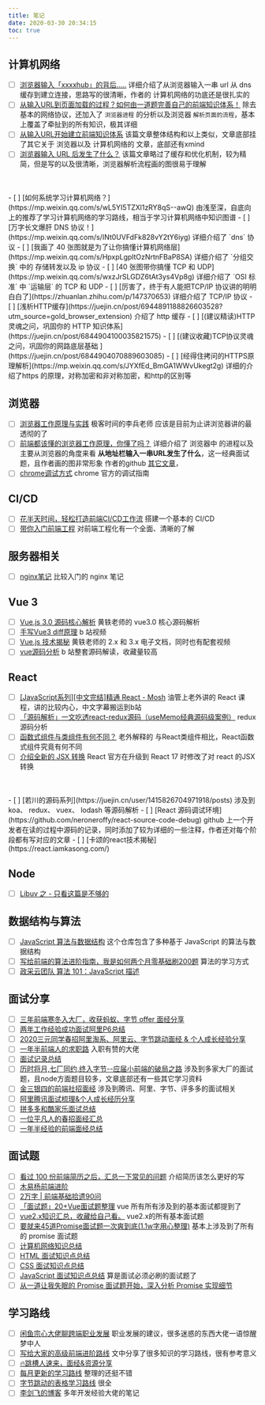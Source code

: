 ```yaml
---
title: 笔记
date: 2020-03-30 20:34:15
toc: true
---
```


## 计算机网络

- [ ] [浏览器输入「xxxxhub」的背后.....](https://segmentfault.com/a/1190000039738922) 
  详细介绍了从浏览器输入一串 url 从 dns 缓存到建立连接，思路写的很清晰，作者的 计算机网络的功底还是很扎实的
- [ ] [从输入URL到页面加载的过程？如何由一道题完善自己的前端知识体系！](http://www.dailichun.com/2018/03/12/whenyouenteraurl.html) 
  除去基本的网络协议，还加入了 `浏览器进程` 的分析以及浏览器 `解析页面的流程`，基本上覆盖了牵扯到的所有知识，极其详细
- [ ] [从输入URL开始建立前端知识体系](https://juejin.cn/post/6935232082482298911) 
  该篇文章整体结构和以上类似，文章底部挂了其它关于 浏览器以及 计算机网络的 文章，底部还有xmind
- [ ] [浏览器输入 URL 后发生了什么？](https://zhuanlan.zhihu.com/p/43369093) 
  该篇文章略过了缓存和优化机制，较为精简，但是写的以及很清晰，浏览器解析流程画的图很易于理解
<br/>
<br/>
- [ ] [如何系统学习计算机网络？](https://mp.weixin.qq.com/s/wL5YI5TZXl1zRY8qS--awQ) 
  由浅至深，自底向上的推荐了学习计算机网络的学习路线，相当于学习计算机网络中知识图谱
- [ ] [万字长文爆肝 DNS 协议！](https://mp.weixin.qq.com/s/INt0UVFdFk828vY2tY6iyg) 
  详细介绍了 `dns` 协议
- [ ] [我画了 40 张图就是为了让你搞懂计算机网络层](https://mp.weixin.qq.com/s/HpxpLgpltOzNrtnFBaP8SA) 
  详细介绍了 `分组交换` 中的 存储转发以及 ip 协议
- [ ] [40 张图带你搞懂 TCP 和 UDP](https://mp.weixin.qq.com/s/wxzJrSLGDZ6tAt3ys4Vp8g) 
  详细介绍了 `OSI 标准` 中 `运输层` 的  TCP 和 UDP 
- [ ] [厉害了，终于有人能把TCP/IP 协议讲的明明白白了](https://zhuanlan.zhihu.com/p/147370653) 
  详细介绍了 TCP/IP 协议
- [ ] [浅析HTTP缓存](https://juejin.cn/post/6944891188826603528?utm_source=gold_browser_extension) 
  介绍了 http 缓存
- [ ] [(建议精读)HTTP灵魂之问，巩固你的 HTTP 知识体系](https://juejin.cn/post/6844904100035821575)
- [ ] [(建议收藏)TCP协议灵魂之问，巩固你的网路底层基础  ](https://juejin.cn/post/6844904070889603085)
- [ ] [经得住拷问的HTTPS原理解析](https://mp.weixin.qq.com/s/JYXfEd_BmGA1WWvUkegt2g)
  详细的介绍了https 的原理，对称加密和非对称加密，和http的区别等
  
## 浏览器
- [ ] [浏览器工作原理与实践](https://time.geekbang.org/column/intro/100033601)
  极客时间的李兵老师 应该是目前为止讲浏览器讲的最透彻的了
- [ ] [前端都该懂的浏览器工作原理，你懂了吗？](https://segmentfault.com/a/1190000022633988?_ea=44436475#item-4-8)
  详细介绍了 浏览器中 的进程以及 主要从浏览器的角度来看 <b>从地址栏输入一串URL发生了什么</b>，这一经典面试题，且作者画的图非常形象
  作者的github [其它文章](https://github.com/yacan8/blog/issues)，
- [ ] [chrome调试方式](https://developer.chrome.com/docs/devtools/javascript/)
  chrome 官方的调试指南

<!-- - [ ] [chrome调试方式](https://developer.chrome.com/docs/devtools/javascript/)  -->

## CI/CD
- [ ] [花半天时间，轻松打造前端CI/CD工作流](https://juejin.cn/post/6944878021560139783?utm_source=gold_browser_extension)
  搭建一个基本的 CI/CD
- [ ] [带你入门前端工程](https://github.com/woai3c/introduction-to-front-end-engineering)
对前端工程化有一个全面、清晰的了解

## 服务器相关
- [ ] [nginx笔记](https://blog.csdn.net/qq_42813491/article/details/103117799?ops_request_misc=%25257B%252522request%25255Fid%252522%25253A%252522160938095216780302981460%252522%25252C%252522scm%252522%25253A%25252220140713.130102334.pc%25255Fblog.%252522%25257D&request_id=160938095216780302981460&biz_id=0&utm_medium=distribute.pc_search_result.none-task-blog-2~blog~first_rank_v2~rank_v29-1-103117799.pc_v2_rank_blog_default&utm_term=nginx)
  比较入门的 nginx 笔记

## Vue 3
- [ ] [Vue.js 3.0 源码核心解析](https://kaiwu.lagou.com/course/courseInfo.htm?courseId=326#/content) 
  黄轶老师的 vue3.0 核心源码解析
- [ ] [手写Vue3 diff原理](https://www.bilibili.com/video/BV1a5411V7kX/?spm_id_from=333.788.videocard.0) 
  b 站视频
- [ ] [Vue.js 技术揭秘](https://ustbhuangyi.github.io/vue-analysis/) 
  黄轶老师的 2.x 和 3.x 电子文档，同时也有配套视频
- [ ] [vue源码分析](https://www.bilibili.com/video/BV1LE411e7HE?p=1)
  b 站整套源码解读，收藏量较高

## React
- [ ] [[JavaScript系列][中文完结]精通 React - Mosh](https://www.bilibili.com/video/BV1Sb411P79t)
  油管上老外讲的 React 课程，讲的比较内心，中文字幕搬运到b站
- [ ] [「源码解析」一文吃透react-redux源码（useMemo经典源码级案例）](https://juejin.cn/post/6937491452838559781?utm_source=gold_browser_extension)
  redux 源码分析
- [ ] [函数式组件与类组件有何不同？](https://overreacted.io/zh-hans/how-are-function-components-different-from-classes/)
  老外解释的 与React类组件相比，React函数式组件究竟有何不同
- [ ] [介绍全新的 JSX 转换](https://zh-hans.reactjs.org/blog/2020/09/22/introducing-the-new-jsx-transform.html)
  React 官方在升级到 React 17 时修改了对 react 的JSX转换
<br/>
<br/>
- [ ] [若川的源码系列](https://juejin.cn/user/1415826704971918/posts)
  涉及到 koa、 redux、 vuex、 lodash 等源码解析
- [ ] [React 源码调试环境](https://github.com/neroneroffy/react-source-code-debug)
  github 上一个开发者在读的过程中源码的记录，同时添加了较为详细的一些注释，作者还对每个阶段都有写对应的文章
- [ ] [卡颂的react技术揭秘](https://react.iamkasong.com/)

## Node 
- [ ] [Libuv 之 - 只看这篇是不够的](https://juejin.cn/post/6945702722645524517?utm_source=gold_browser_extension)

## 数据结构与算法
- [ ] [JavaScript 算法与数据结构](https://github.com/trekhleb/javascript-algorithms/blob/master/README.zh-CN.md)
  这个仓库包含了多种基于 JavaScript 的算法与数据结构
- [ ] [写给前端的算法进阶指南，我是如何两个月零基础刷200题](https://juejin.cn/post/6847009772500156429)
  算法的学习方式
- [ ] [政采云团队 算法 101：JavaScript 描述](https://101.zoo.team/)

## 面试分享
- [ ] [三年前端寒冬入大厂，收获蚂蚁、字节 offer 面经分享](https://www.imooc.com/article/305109)
- [ ] [两年工作经验成功面试阿里P6总结](https://juejin.cn/post/6844903928442667015)
- [ ] [2020三元同学春招阿里淘系、阿里云、字节跳动面经 & 个人成长经验分享](https://juejin.cn/post/6844904106537009159)
- [ ] [一年半前端人的求职路](https://juejin.cn/post/6940058373534515237) 
  入职有赞的大佬
- [ ] [面试记录总结](https://github.com/CavsZhouyou/Front-End-Interview-Notebook/blob/master/%E9%9D%A2%E8%AF%95%E8%AE%B0%E5%BD%95/%E9%9D%A2%E8%AF%95%E8%AE%B0%E5%BD%95.md) 
- [ ] [历时将月,七厂同约,终入字节--应届小前端的破局之路](https://mp.weixin.qq.com/s/rJNkEHuNYHdpsuBxBn4dcg)
  涉及到多家大厂的面试题，且node方面题目较多，文章底部还有一些其它学习资料
- [ ] [金三银四的前端社招面经](https://mp.weixin.qq.com/s/ZMtpHUedWOH7LCvXsY4XrA)
  涉及到腾讯、阿里、字节、评多多的面试相关
- [ ] [阿里腾讯面试梳理&个人成长经历分享](https://juejin.cn/post/6945625394154307592?utm_source=gold_browser_extension)
- [ ] [拼多多和酷家乐面试总结](https://mp.weixin.qq.com/s/HeEZN9f3ELh4PaXEbk6gKQ)
- [ ] [一位平凡人的春招面经汇总](https://mp.weixin.qq.com/s/h4vgYeP1M0MwB7dl-lhA3g)
- [ ] [一年半经验的前端面经总结](https://juejin.cn/post/6944687690398826503)
  
## 面试题
- [ ] [看过 100 份前端简历之后，汇总一下常见的问题](https://juejin.cn/post/6947863151761162276)
  介绍简历该怎么更好的写
- [ ] [木易杨前端进阶](https://muyiy.cn/)
- [ ] [2万字 | 前端基础拾遗90问](https://juejin.cn/post/6844904116552990727)
- [ ] [「面试题」20+Vue面试题整理](https://juejin.cn/post/6844904084374290446)
  vue 所有所有涉及到的基本面试都提到了
- [ ] [vue2.x知识汇总，收藏给自己看。](https://juejin.cn/post/6936061897892429855?utm_source=gold_browser_extension)
  vue2.x的所有基本面试题
- [ ] [要就来45道Promise面试题一次爽到底(1.1w字用心整理)](https://juejin.cn/post/6844904077537574919#heading-16)
  基本上涉及到了所有的 promise 面试题
- [ ] [计算机网络知识总结](https://github.com/CavsZhouyou/Front-End-Interview-Notebook/blob/master/%E8%AE%A1%E7%AE%97%E6%9C%BA%E7%BD%91%E7%BB%9C/%E8%AE%A1%E7%AE%97%E6%9C%BA%E7%BD%91%E7%BB%9C.md)
- [ ] [HTML 面试知识点总结](https://github.com/CavsZhouyou/Front-End-Interview-Notebook/blob/master/Html/Html.md) 
- [ ] [CSS 面试知识点总结](https://github.com/CavsZhouyou/Front-End-Interview-Notebook/blob/master/Css/Css.md) 
- [ ] [JavaScript 面试知识点总结](https://github.com/CavsZhouyou/Front-End-Interview-Notebook/blob/master/JavaScript/JavaScript.md) 
  算是面试必须必刷的面试题了
- [ ] [从一道让我失眠的 Promise 面试题开始，深入分析 Promise 实现细节](https://juejin.cn/post/6945319439772434469?utm_source=gold_browser_extension)

## 学习路线
- [ ] [闲鱼宗心大佬聊跨端职业发展](https://juejin.cn/post/6946764691725254669?utm_source=gold_browser_extension#heading-16)
  职业发展的建议，很多迷惑的东西大佬一语惊醒梦中人
- [ ] [写给大家的高级前端进阶路线](https://github.com/sl1673495/frontend-roadmap) 
  文中分享了很多知识的学习路线，很有参考意义
- [ ] [🔥跳槽人速来，面经&资源分享](https://juejin.cn/post/6942988170208215076#heading-13)
- [ ] [每月更新的学习路线](https://github.com/Geekhyt/front-end-canteen/)
  整理的还挺不错
- [ ] [字节跳动的表格学习路线](https://bitable.feishu.cn/app8Ok6k9qafpMkgyRbfgxeEnet?from=logout&table=tblEnSV2PNAajtWE&view=vewJHSwJVd)
  很全
- [ ] [李剑飞的博客](http://lijianfei.com/) 
  多年开发经验大佬的笔记

<!-- ## webpack ## flutter -->
